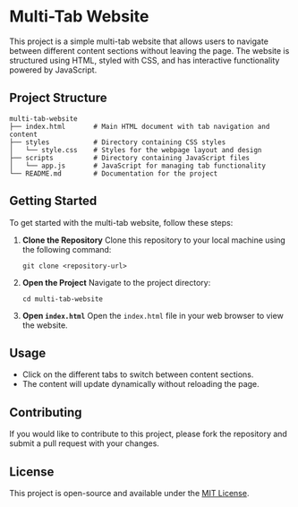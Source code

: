 # Multi-Tab Website

This project is a simple multi-tab website that allows users to navigate between different content sections without leaving the page. The website is structured using HTML, styled with CSS, and has interactive functionality powered by JavaScript.

## Project Structure

```
multi-tab-website
├── index.html       # Main HTML document with tab navigation and content
├── styles           # Directory containing CSS styles
│   └── style.css    # Styles for the webpage layout and design
├── scripts          # Directory containing JavaScript files
│   └── app.js       # JavaScript for managing tab functionality
└── README.md        # Documentation for the project
```

## Getting Started

To get started with the multi-tab website, follow these steps:

1. **Clone the Repository**
   Clone this repository to your local machine using the following command:
   ```
   git clone <repository-url>
   ```

2. **Open the Project**
   Navigate to the project directory:
   ```
   cd multi-tab-website
   ```

3. **Open `index.html`**
   Open the `index.html` file in your web browser to view the website.

## Usage

- Click on the different tabs to switch between content sections.
- The content will update dynamically without reloading the page.

## Contributing

If you would like to contribute to this project, please fork the repository and submit a pull request with your changes.

## License

This project is open-source and available under the [MIT License](LICENSE).
